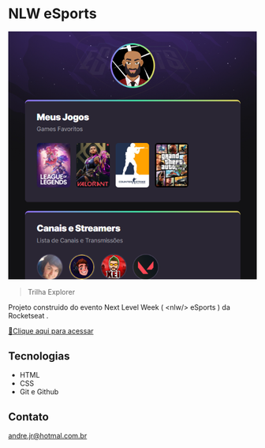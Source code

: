 # NLW eSports 

![preview](./.github/preview.png)

> Trilha Explorer

Projeto  construido do evento Next Level Week ( &lt;nlw/> eSports  ) da Rocketseat .

[🔗Clique aqui para acessar](https://andredarc.github.io/nlwEsports/)

## Tecnologias

- HTML
- CSS
- Git e Github

## Contato

andre.jr@hotmal.com.br
